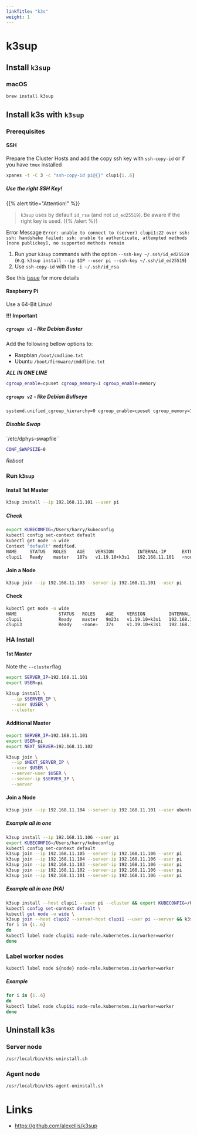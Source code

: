 ```yaml
---
linkTitle: "k3s"
weight: 1
---
```


# k3sup

## Install `k3sup`

### macOS

```sh
brew install k3sup
```

## Install k3s with `k3sup`

### Prerequisites

#### SSH

Prepare the Cluster Hosts and add the copy ssh key with `ssh-copy-id` or if you have `tmux` installed

```sh
xpanes -t -C 3 -c "ssh-copy-id pi@{}" clupi{1..6}
```

##### Use the right SSH Key!

{{% alert title="Attention!" %}}
> `k3sup` uses by default `id_rsa` (and not `id_ed25519`). Be aware if the right key is used.
{{% /alert %}}

Error Message `Error: unable to connect to (server) clupi1:22 over ssh: ssh: handshake failed: ssh: unable to authenticate, attempted methods [none publickey], no supported methods remain`

1. Run your `k3sup` commands with the option `--ssh-key ~/.ssh/id_ed25519` (e.g. `k3sup install --ip $IP --user pi --ssh-key ~/.ssh/id_ed25519`)
2. Use `ssh-copy-id` with the `-i ~/.ssh/id_rsa`

See this [issue](https://github.com/alexellis/k3sup/issues/99) for more details


#### Raspberry Pi

Use a 64-Bit Linux!

**!!! Important**

##### `cgroups v1` - like Debian Buster

Add the following bellow options to: 

* Raspbian `/boot/cmdline.txt`
* Ubuntu `/boot/firmware/cmddline.txt`

***ALL IN ONE LINE***

```sh
cgroup_enable=cpuset cgroup_memory=1 cgroup_enable=memory
```

##### `cgroups v2` - like Debian Bullseye

```sh
systemd.unified_cgroup_hierarchy=0 cgroup_enable=cpuset cgroup_memory=1 cgroup_enable=memory
```

##### Disable Swap

`/etc/dphys-swapfile``
```sh
CONF_SWAPSIZE=0
```

*Reboot*

### Run `k3sup` 

#### Install 1st Master

```sh
k3sup install --ip 192.168.11.101 --user pi
```

##### Check

```sh
export KUBECONFIG=/Users/harry/kubeconfig
kubectl config set-context default
kubectl get node -o wide
Context "default" modified.
NAME     STATUS   ROLES    AGE    VERSION         INTERNAL-IP      EXTERNAL-IP   OS-IMAGE             KERNEL-VERSION     CONTAINER-RUNTIME
clupi1   Ready    master   107s   v1.19.10+k3s1   192.168.11.101   <none>        Ubuntu 20.04.2 LTS   5.4.0-1034-raspi   containerd://1.4.4-k3s1
```

#### Join a Node

```sh
k3sup join --ip 192.168.11.103 --server-ip 192.168.11.101 --user pi
```

#### Check

```sh
kubectl get node -o wide
NAME                STATUS   ROLES    AGE     VERSION         INTERNAL-IP      EXTERNAL-IP   OS-IMAGE             KERNEL-VERSION     CONTAINER-RUNTIME
clupi1              Ready    master   9m23s   v1.19.10+k3s1   192.168.11.101   <none>        Ubuntu 20.04.2 LTS   5.4.0-1034-raspi   containerd://1.4.4-k3s1
clupi3              Ready    <none>   37s     v1.19.10+k3s1   192.168.11.103   <none>        Ubuntu 20.04.2 LTS   5.4.0-1034-raspi   containerd://1.4.4-k3s1
```

### HA Install

#### 1st Master

Note the `--cluster`flag

```sh
export SERVER_IP=192.168.11.101
export USER=pi

k3sup install \
  --ip $SERVER_IP \
  --user $USER \
  --cluster
```

#### Additional Master

```sh
export SERVER_IP=192.168.11.101
export USER=pi
export NEXT_SERVER=192.168.11.102

k3sup join \
  --ip $NEXT_SERVER_IP \
  --user $USER \
  --server-user $USER \
  --server-ip $SERVER_IP \
  --server
```

#### Join a Node

```sh
k3sup join --ip 192.168.11.104 --server-ip 192.168.11.101 --user ubuntu
```

##### Example all in one

```sh
k3sup install --ip 192.168.11.106 --user pi
export KUBECONFIG=/Users/harry/kubeconfig
kubectl config set-context default
k3sup join --ip 192.168.11.105 --server-ip 192.168.11.106 --user pi
k3sup join --ip 192.168.11.104 --server-ip 192.168.11.106 --user pi
k3sup join --ip 192.168.11.103 --server-ip 192.168.11.106 --user pi
k3sup join --ip 192.168.11.102 --server-ip 192.168.11.106 --user pi
k3sup join --ip 192.168.11.101 --server-ip 192.168.11.106 --user pi
```

##### Example all in one (HA)

```sh
k3sup install --host clupi1 --user pi --cluster && export KUBECONFIG=/Users/harry/kubeconfig \
kubectl config set-context default \
kubectl get node -o wide \
k3sup join --host clupi2 --server-host clupi1 --user pi --server && k3sup join --host clupi3 --server-host clupi1 --user pi --server && k3sup join --host clupi4 --server-host clupi1 --user pi && k3sup join --host clupi5 --server-host clupi1 --user pi && k3sup join --host clupi6 --server-host clupi1 --user pi \
for i in {1..6}
do
kubectl label node clupi$i node-role.kubernetes.io/worker=worker
done
```

### Label **worker** nodes

`kubectl label node ${node} node-role.kubernetes.io/worker=worker`

##### Example

```sh
for i in {1..6}
do
kubectl label node clupi$i node-role.kubernetes.io/worker=worker
done
```

## Uninstall k3s

### Server node

```sh
/usr/local/bin/k3s-uninstall.sh
```

### Agent node

```sh
/usr/local/bin/k3s-agent-uninstall.sh
```

# Links

* https://github.com/alexellis/k3sup